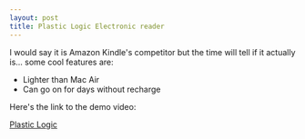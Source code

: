 ```yaml
---
layout: post
title: Plastic Logic Electronic reader
---
```


I would say it is Amazon Kindle's competitor but the time will tell if it actually is... some cool features are:

- Lighter than Mac Air
- Can go on for days without recharge

<!-- -->

Here's the link to the demo video:

[Plastic Logic](<http://www.plasticlogic.com/>)